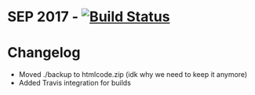 # SEP 2017 - [![Build Status](https://travis-ci.com/IdrisDose/SEP2017.svg?token=7ppvptVmsRbWyCMsFksi&branch=master)](https://travis-ci.com/IdrisDose/SEP2017)

# Changelog
- Moved ./backup to htmlcode.zip (idk why we need to keep it anymore)
- Added Travis integration for builds
